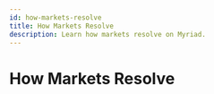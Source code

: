 ```yaml
---
id: how-markets-resolve
title: How Markets Resolve
description: Learn how markets resolve on Myriad.
---
```


# How Markets Resolve